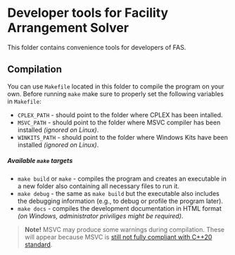 # Developer tools for Facility Arrangement Solver

This folder contains convenience tools for developers of FAS.

## Compilation

You can use `Makefile` located in this folder to compile the program on your own. Before
running `make` make sure to properly set the following variables in `Makefile`:

* `CPLEX_PATH` - should point to the folder where CPLEX has been intalled.
* `MSVC_PATH` - should point to the folder where MSVC compiler has been installed
*(ignored on Linux)*.
* `WINKITS_PATH` - should point to the folder where Windows Kits have been installed
*(ignored on Linux)*.

##### Available `make` targets

* `make build` or `make` - compiles the program and creates an executable in a new folder
also containing all necessary files to run it.
* `make debug` - the same as `make build` but the executable also includes the debugging
information (e.g., to debug or profile the program later).
* `make docs` - compiles the development documentation in HTML format *(on Windows,
administrator priviliges might be required)*.

> **Note!** MSVC may produce some warnings during compilation. These will appear because
MSVC is 
[still not fully compliant with C++20 standard](https://en.cppreference.com/w/cpp/compiler_support/20).
